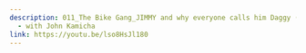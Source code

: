 ```yaml
---
description: 011_The Bike Gang_JIMMY and why everyone calls him Daggy (2015-18)
  - with John Kamicha
link: https://youtu.be/lso8HsJl180
---
```

